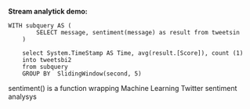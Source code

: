 **Stream analytick demo:**
```#SQL
WITH subquery AS (  
        SELECT message, sentiment(message) as result from tweetsin  
    )
   
    select System.TimeStamp AS Time, avg(result.[Score]), count (1)
    into tweetsbi2
    from subquery
    GROUP BY  SlidingWindow(second, 5)
```

sentiment() is a function wrapping Machine Learning Twitter sentiment analysys
